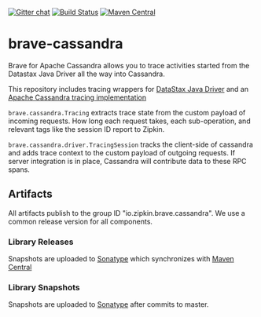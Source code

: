 [![Gitter chat](http://img.shields.io/badge/gitter-join%20chat%20%E2%86%92-brightgreen.svg)](https://gitter.im/openzipkin/zipkin)
[![Build Status](https://travis-ci.com/openzipkin/brave-cassandra.svg?branch=master)](https://travis-ci.com/openzipkin/brave-cassandra)
[![Maven Central](https://img.shields.io/maven-central/v/io.zipkin.brave.cassandra/brave-instrumentation-cassandra.svg)](https://search.maven.org/search?q=g:io.brave.cassandra%20AND%20a:brave-instrumentation-cassandra)

# brave-cassandra
Brave for Apache Cassandra allows you to trace activities started from the Datastax Java Driver all the way into Cassandra.

This repository includes tracing wrappers for [DataStax Java Driver](https://github.com/datastax/java-driver) and an [Apache Cassandra tracing implementation](https://github.com/apache/cassandra/blob/trunk/src/java/org/apache/cassandra/tracing/Tracing.java)

`brave.cassandra.Tracing` extracts trace state from the custom payload
of incoming requests. How long each request takes, each sub-operation,
and relevant tags like the session ID report to Zipkin.
    
`brave.cassandra.driver.TracingSession` tracks the client-side of cassandra and
adds trace context to the custom payload of outgoing requests. If
server integration is in place, Cassandra will contribute data to these
RPC spans.

## Artifacts
All artifacts publish to the group ID "io.zipkin.brave.cassandra". We use a common
release version for all components.

### Library Releases
Snapshots are uploaded to [Sonatype](https://oss.sonatype.org/content/repositories/releases/io/zipkin/brave/cassandra) which
synchronizes with [Maven Central](http://search.maven.org/#search%7Cga%7C1%7Cg%3A%22io.zipkin.brave.cassandra%22)

### Library Snapshots
Snapshots are uploaded to [Sonatype](https://oss.sonatype.org/content/repositories/snapshots) after
commits to master.
